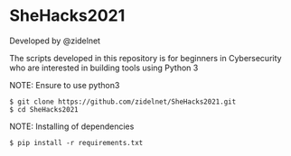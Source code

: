 # SheHacks2021
Developed by @zidelnet 

The scripts developed in this repository is for beginners in Cybersecurity who are interested in building tools using Python 3 

NOTE: Ensure to use python3 
``` 
$ git clone https://github.com/zidelnet/SheHacks2021.git
$ cd SheHacks2021
```


NOTE: Installing of dependencies 
``` 
$ pip install -r requirements.txt 
```
